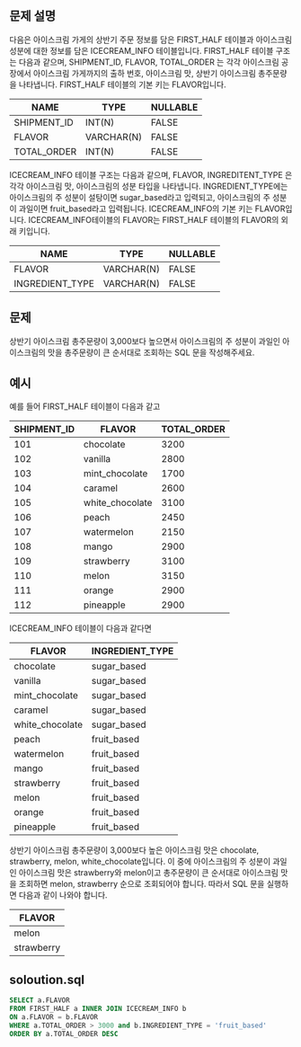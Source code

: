 ## 문제 설명
다음은 아이스크림 가게의 상반기 주문 정보를 담은 FIRST_HALF 테이블과 아이스크림 성분에 대한 정보를 담은 ICECREAM_INFO 테이블입니다. FIRST_HALF 테이블 구조는 다음과 같으며, SHIPMENT_ID, FLAVOR, TOTAL_ORDER 는 각각 아이스크림 공장에서 아이스크림 가게까지의 출하 번호, 아이스크림 맛, 상반기 아이스크림 총주문량을 나타냅니다. FIRST_HALF 테이블의 기본 키는 FLAVOR입니다.

|NAME|TYPE|NULLABLE|
|---|---|---|
|SHIPMENT_ID|INT(N)|FALSE|
|FLAVOR|VARCHAR(N)|FALSE|
|TOTAL_ORDER|INT(N)|FALSE|

ICECREAM_INFO 테이블 구조는 다음과 같으며, FLAVOR, INGREDITENT_TYPE 은 각각 아이스크림 맛, 아이스크림의 성분 타입을 나타냅니다. INGREDIENT_TYPE에는 아이스크림의 주 성분이 설탕이면 sugar_based라고 입력되고, 아이스크림의 주 성분이 과일이면 fruit_based라고 입력됩니다. ICECREAM_INFO의 기본 키는 FLAVOR입니다. ICECREAM_INFO테이블의 FLAVOR는 FIRST_HALF 테이블의 FLAVOR의 외래 키입니다.

|NAME|TYPE|NULLABLE|
|---|---|---|
|FLAVOR|VARCHAR(N)|FALSE|
|INGREDIENT_TYPE|VARCHAR(N)|FALSE|

## 문제
상반기 아이스크림 총주문량이 3,000보다 높으면서 아이스크림의 주 성분이 과일인 아이스크림의 맛을 총주문량이 큰 순서대로 조회하는 SQL 문을 작성해주세요.

## 예시
예를 들어 FIRST_HALF 테이블이 다음과 같고


| SHIPMENT_ID | FLAVOR          | TOTAL_ORDER |
|-------------|-----------------|-------------|
| 101         | chocolate       | 3200        |
| 102         | vanilla         | 2800        |
| 103         | mint_chocolate  | 1700        |
| 104         | caramel         | 2600        |
| 105         | white_chocolate | 3100        |
| 106         | peach           | 2450        |
| 107         | watermelon      | 2150        |
| 108         | mango           | 2900        |
| 109         | strawberry      | 3100        |
| 110         | melon           | 3150        |
| 111         | orange          | 2900        |
| 112         | pineapple       | 2900        |

ICECREAM_INFO 테이블이 다음과 같다면

| FLAVOR          | INGREDIENT_TYPE |
|-----------------|-----------------|
| chocolate       | sugar_based     |
| vanilla         | sugar_based     |
| mint_chocolate  | sugar_based     |
| caramel         | sugar_based     |
| white_chocolate | sugar_based     |
| peach           | fruit_based     |
| watermelon      | fruit_based     |
| mango           | fruit_based     |
| strawberry      | fruit_based     |
| melon           | fruit_based     |
| orange          | fruit_based     |
| pineapple       | fruit_based     |

상반기 아이스크림 총주문량이 3,000보다 높은 아이스크림 맛은 chocolate, strawberry, melon, white_chocolate입니다. 이 중에 아이스크림의 주 성분이 과일인 아이스크림 맛은 strawberry와 melon이고 총주문량이 큰 순서대로 아이스크림 맛을 조회하면 melon, strawberry 순으로 조회되어야 합니다. 따라서 SQL 문을 실행하면 다음과 같이 나와야 합니다.

| FLAVOR      |
|-------------|
| melon       |
| strawberry  |

## soloution.sql
``` sql
SELECT a.FLAVOR
FROM FIRST_HALF a INNER JOIN ICECREAM_INFO b
ON a.FLAVOR = b.FLAVOR
WHERE a.TOTAL_ORDER > 3000 and b.INGREDIENT_TYPE = 'fruit_based'
ORDER BY a.TOTAL_ORDER DESC
```